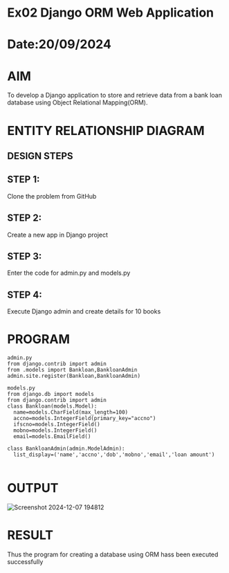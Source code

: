 # Ex02 Django ORM Web Application
# Date:20/09/2024
# AIM
To develop a Django application to store and retrieve data from a bank loan database using Object Relational Mapping(ORM).

# ENTITY RELATIONSHIP DIAGRAM
## DESIGN STEPS
## STEP 1:
Clone the problem from GitHub

## STEP 2:
Create a new app in Django project

## STEP 3:
Enter the code for admin.py and models.py

## STEP 4:
Execute Django admin and create details for 10 books

# PROGRAM
```
admin.py
from django.contrib import admin
from .models import Bankloan,BankloanAdmin
admin.site.register(Bankloan,BankloanAdmin)

models.py
from django.db import models
from django.contrib import admin
class Bankloan(models.Model):
  name=models.CharField(max_length=100)
  accno=models.IntegerField(primary_key="accno")
  ifscno=models.IntegerField()
  mobno=models.IntegerField()
  email=models.EmailField()
   
class BankloanAdmin(admin.ModelAdmin):
  list_display=('name','accno','dob','mobno','email','loan amount')
 
```
# OUTPUT
![Screenshot 2024-12-07 194812](https://github.com/user-attachments/assets/d5226fe1-e1ce-485f-9c7d-1e504321a66d)



# RESULT
Thus the program for creating a database using ORM hass been executed successfully
